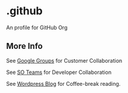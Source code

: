 # .github
An profile for GitHub Org

## More Info

See [Google Groups](https://groups.google.com/g/huaweihealthsyncv1y2022) for Customer Collaboration

See [SO Teams](https://stackoverflow.com/c/healthdas) for Developer Collaboration

See [Wordpress Blog](https://linardsliepins.wordpress.com/) for Coffee-break reading.
